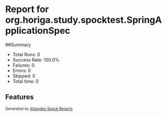 # Report for org.horiga.study.spocktest.SpringApplicationSpec

##Summary

* Total Runs: 0
* Success Rate: 100.0%
* Failures: 0
* Errors:   0
* Skipped:  0
* Total time: 0



## Features


<small>Generated by <a href="https://github.com/renatoathaydes/spock-reports">Athaydes Spock Reports</a></small>